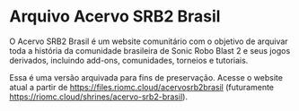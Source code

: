 # Arquivo Acervo SRB2 Brasil
O Acervo SRB2 Brasil é um website comunitário com o objetivo de arquivar toda a história da comunidade brasileira de Sonic Robo Blast 2 e seus jogos derivados, incluindo add-ons, comunidades, torneios e tutoriais.

Essa é uma versão arquivada para fins de preservação. Acesse o website atual a partir de https://files.riomc.cloud/acervosrb2brasil (futuramente https://riomc.cloud/shrines/acervo-srb2-brasil).
